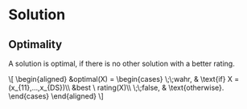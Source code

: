 # Solution
## Optimality
A solution is optimal, if there is no other solution with a better rating.

\\[
\\begin{aligned}
    &optimal(X) =
    \\begin{cases}
        \\;\\;wahr, & \text{if} X = (x_{11},...,x_{DS})\\\\
        &best \\ rating(X)\\\\
        \\;\\;false, & \\text{otherwise}.
        \\end{cases}
    \\end{aligned}
\\]
